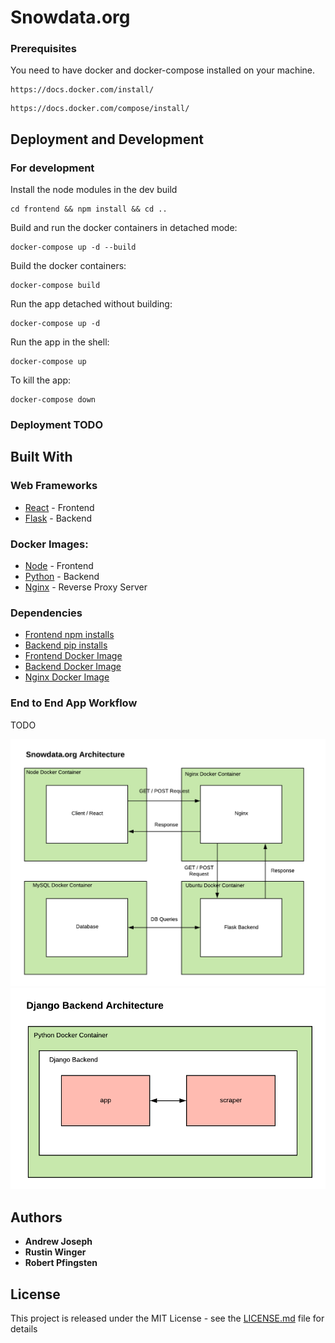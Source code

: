 # Snowdata.org

### Prerequisites

You need to have docker and docker-compose installed on your machine. 

```
https://docs.docker.com/install/
```
```
https://docs.docker.com/compose/install/
```

## Deployment and Development 

### For development 

Install the node modules in the dev build
```
cd frontend && npm install && cd ..
```

Build and run the docker containers in detached mode:
```
docker-compose up -d --build
```

Build the docker containers:
```
docker-compose build
```

Run the app detached without building:
```
docker-compose up -d
```

Run the app in the shell:
```
docker-compose up
```

To kill the app:

```
docker-compose down
```

### Deployment TODO

## Built With

### Web Frameworks 

* [React](https://reactjs.org/) - Frontend
* [Flask](https://flask.palletsprojects.com/) - Backend

### Docker Images:

* [Node](https://hub.docker.com/_/node/) - Frontend
* [Python](https://hub.docker.com/_/python) - Backend
* [Nginx](https://hub.docker.com/_/nginx) - Reverse Proxy Server

### Dependencies

* [Frontend npm installs](frontend/package.json)
* [Backend pip installs](backend/requirements.txt)
* [Frontend Docker Image](/frontend/Dockerfile)
* [Backend Docker Image](/backend/Dockerfile)
* [Nginx Docker Image](/nginx/Dockerfile)

### End to End App Workflow

TODO

![App Architecture](app-arch.png)
![Backend Architecture](backend-arch.png)

## Authors

* **Andrew Joseph** 
* **Rustin Winger** 
* **Robert Pfingsten** 

## License

This project is released under the MIT License - see the [LICENSE.md](LICENSE.md) file for details

